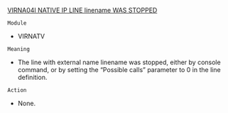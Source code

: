[VIRNA04I NATIVE IP LINE linename WAS STOPPED](https://virtel.readthedocs.io/en/latest/manuals/virtel/Virtel459MG/messages.html?highlight=VIRNA04I#VIRNA04I)

`Module`
- VIRNATV

`Meaning`
- The line with external name linename was stopped, either by console command, or by setting the “Possible calls” parameter to 0 in the line definition.

`Action`
- None.
